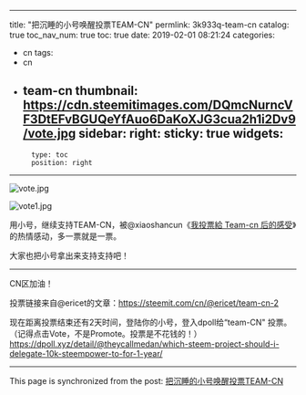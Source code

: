 
---
title: "把沉睡的小号唤醒投票TEAM-CN"
permlink: 3k933q-team-cn
catalog: true
toc_nav_num: true
toc: true
date: 2019-02-01 08:21:24
categories:
- cn
tags:
- cn
- team-cn
thumbnail: https://cdn.steemitimages.com/DQmcNurncVF3DtEFvBGUQeYfAuo6DaKoXJG3cua2h1i2Dv9/vote.jpg
sidebar:
    right:
        sticky: true
widgets:
    -
        type: toc
        position: right
---


![vote.jpg](https://cdn.steemitimages.com/DQmcNurncVF3DtEFvBGUQeYfAuo6DaKoXJG3cua2h1i2Dv9/vote.jpg)

![vote1.jpg](https://cdn.steemitimages.com/DQmTXmN3mm6rTJ72gNmVBQBhJNMW4LhcREdvtEZ8RTq6dgt/vote1.jpg)

用小号，继续支持TEAM-CN，被@xiaoshancun《[我投票給 Team-cn 后的感受](https://steemit.com/team-cn/@xiaoshancun/team-cn)》的热情感动，多一票就是一票。

大家也把小号拿出来支持支持吧！

---

CN区加油！

投票链接来自@ericet的文章：https://steemit.com/cn/@ericet/team-cn-2

现在距离投票结束还有2天时间，登陆你的小号，登入dpoll给“team-CN" 投票。（记得点击Vote，不是Promote。投票是不花钱的！）
https://dpoll.xyz/detail/@theycallmedan/which-steem-project-should-i-delegate-10k-steempower-to-for-1-year/

- - -

This page is synchronized from the post: [把沉睡的小号唤醒投票TEAM-CN](https://steemit.com/@yellowbird/3k933q-team-cn)
